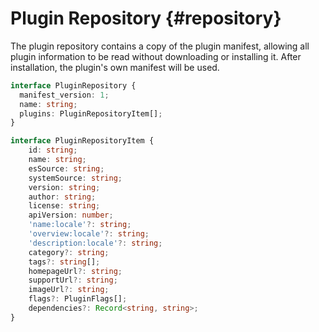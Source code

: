 # Plugin Repository {#repository}

The plugin repository contains a copy of the plugin manifest, allowing all plugin information to be read without downloading or installing it. After installation, the plugin's own manifest will be used.

```typescript
interface PluginRepository {
  manifest_version: 1;
  name: string;
  plugins: PluginRepositoryItem[];
}

interface PluginRepositoryItem {
    id: string;
    name: string;
    esSource: string;
    systemSource: string;
    version: string;
    author: string;
    license: string;
    apiVersion: number;
    'name:locale'?: string;
    'overview:locale'?: string;
    'description:locale'?: string;
    category?: string;
    tags?: string[];
    homepageUrl?: string;
    supportUrl?: string;
    imageUrl?: string;
    flags?: PluginFlags[];
    dependencies?: Record<string, string>;
}
```
